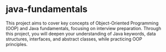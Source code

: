 # java-fundamentals
This project aims to cover key concepts of Object-Oriented Programming (OOP) and Java fundamentals, focusing on interview preparation. Through this project, you will deepen your understanding of Java keywords, data structures, interfaces, and abstract classes, while practicing OOP principles.
